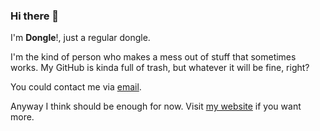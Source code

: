 ### Hi there 👋

<!--
**dongle-the-gadget/dongle-the-gadget** is a ✨ _special_ ✨ repository because its `README.md` (this file) appears on your GitHub profile.

Here are some ideas to get you started:

- 🔭 I’m currently working on ...
- 🌱 I’m currently learning ...
- 👯 I’m looking to collaborate on ...
- 🤔 I’m looking for help with ...
- 💬 Ask me about ...
- 📫 How to reach me: ...
- 😄 Pronouns: ...
- ⚡ Fun fact: ...
-->

I'm **Dongle**!, just a regular dongle.

I'm the kind of person who makes a mess out of stuff that sometimes works. My GitHub is kinda full of trash, but whatever it will be fine, right?

You could contact me via [email](mailto:programcake@gmail.com).

Anyway I think should be enough for now. Visit [my website](https://dongle-the-gadget.github.io) if you want more.
